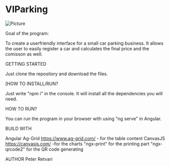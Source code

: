 # VIParking

![Picture](http://static1.squarespace.com/static/52411028e4b0a50f16d13564/t/5265bb50e4b03d291eb96ff3/1448508467971/)

Goal of the program:

To create a userfriendly interface for a small car parking business. It allows the user to easily register a car and calculates the final price and the comisson as well.

GETTING STARTED

Just clone the repository and download the files.

[HOW TO INSTALL/RUN?

Just write "npm i" in the console. It will install all the dependencies you will need.

HOW TO RUN?

You can run the program in your browser with using "ng serve" in Angular.

BUILD WITH

Angular
Ag-Grid https://www.ag-grid.com/ - for the table content
CanvasJS https://canvasjs.com/ -for the charts
"ngx-print" for the printing part
"ngx-qrcode2" for the QR code generating

AUTHOR
Peter Retvari
